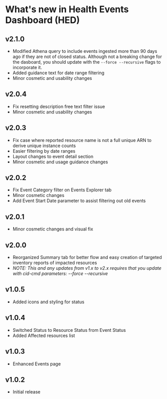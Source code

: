 # What's new in Health Events Dashboard (HED)
## v2.1.0
* Modified Athena query to include events ingested more than 90 days ago if they are not of closed status. Although not a breaking change for the dasboard, you should update with the `--force --recursive` flags to incorporate it.
* Added guidance text for date range filtering
* Minor cosmetic and usability changes

## v2.0.4
* Fix resetting description free text filter issue
* Minor cosmetic and usability changes

## v2.0.3
* Fix case where reported resource name is not a full unique ARN to derive unique instance counts
* Easier filtering by date ranges
* Layout changes to event detail section
* Minor cosmetic and usage guidance changes

## v2.0.2
* Fix Event Category filter on Events Explorer tab
* Minor cosmetic changes
* Add Event Start Date parameter to assist filtering out old events

## v2.0.1
* Minor cosmetic changes and visual fix

## v2.0.0
* Reorganized Summary tab for better flow and easy creation of targeted inventory reports of impacted resources
* _NOTE: This and any updates from v1.x to v2.x requires that you update with cid-cmd parameters: --force --recursive_

## v1.0.5
* Added icons and styling for status

## v1.0.4
* Switched Status to Resource Status from Event Status
* Added Affected resources list

## v1.0.3
* Enhanced Events page

## v1.0.2
* Initial release
